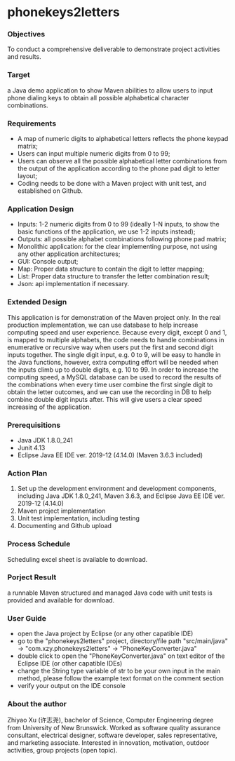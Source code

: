 # phonekeys2letters
### Objectives

To conduct a comprehensive deliverable to demonstrate project activities and results.

### Target

a Java demo application to show Maven abilities to allow users to input phone dialing keys to obtain all possible alphabetical character combinations.

### Requirements

-	A map of numeric digits to alphabetical letters reflects the phone keypad matrix;
-	Users can input multiple numeric digits from 0 to 99;
-	Users can observe all the possible alphabetical letter combinations from the output of the application according to the phone pad digit to letter layout;
-	Coding needs to be done with a Maven project with unit test, and established on Github.

### Application Design

-	Inputs: 1-2 numeric digits from 0 to 99 (ideally 1-N inputs, to show the basic functions of the application, we use 1-2 inputs instead);
-	Outputs: all possible alphabet combinations following phone pad matrix;
-	Monolithic application: for the clear implementing purpose, not using any other application architectures;
- GUI: Console output;
-	Map: Proper data structure to contain the digit to letter mapping;
- List: Proper data structure to transfer the letter combination result;
-	Json: api implementation if necessary.

### Extended Design

This application is for demonstration of the Maven project only. In the real production implementation, we can use database to help increase computing speed and user experience.
Because every digit, except 0 and 1, is mapped to multiple alphabets, the code needs to handle combinations in enumerative or recursive way when users put the first and second digit inputs together. The single digit input, e.g. 0 to 9, will be easy to handle in the Java functions, however, extra computing effort will be needed when the inputs climb up to double digits, e.g. 10 to 99. In order to increase the computing speed, a MySQL database can be used to record the results of the combinations when every time user combine the first single digit to obtain the letter outcomes, and we can use the recording in DB to help combine double digit inputs after. This will give users a clear speed increasing of the application.

### Prerequisitions

- Java JDK 1.8.0_241
- Junit 4.13
- Eclipse Java EE IDE  ver. 2019-12 (4.14.0) (Maven 3.6.3 included)

### Action Plan

1.	Set up the development environment and development components, including Java JDK 1.8.0_241, Maven 3.6.3, and Eclipse Java EE IDE  ver. 2019-12 (4.14.0)
2.	Maven project implementation
3.	Unit test implementation, including testing
4.	Documenting and Github upload

### Process Schedule

Scheduling excel sheet is available to download.

### Porject Result

a runnable Maven structured and managed Java code with unit tests is provided and available for download.

### User Guide
- open the Java project by Eclipse (or any other capatible IDE)
- go to the "phonekeys2letters" project, directory/file path "src/main/java" -> "com.xzy.phonekeys2letters" -> "PhoneKeyConverter.java"
- double click to open the "PhoneKeyConverter.java" on text editor of the Eclipse IDE (or other capatible IDEs)
- change the String type variable of str to be your own input in the main method, please follow the example text format on the comment section
- verify your output on the IDE console

### About the author

Zhiyao Xu (许志尧), bachelor of Science, Computer Engineering degree from University of New Brunswick. Worked as software quality assurance consultant, electrical designer, software developer, sales representative, and marketing associate. Interested in innovation, motivation, outdoor activities, group projects (open topic).
